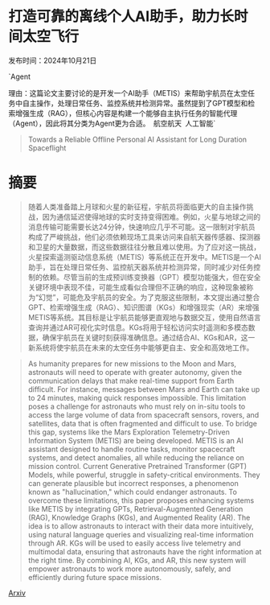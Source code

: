 # 打造可靠的离线个人AI助手，助力长时间太空飞行

发布时间：2024年10月21日

`Agent

理由：这篇论文主要讨论的是开发一个AI助手（METIS）来帮助宇航员在太空任务中自主操作，处理日常任务、监控系统并检测异常。虽然提到了GPT模型和检索增强生成（RAG），但核心内容是构建一个能够自主执行任务的智能代理（Agent），因此将其分类为Agent更为合适。` `航空航天` `人工智能`

> Towards a Reliable Offline Personal AI Assistant for Long Duration Spaceflight

# 摘要

> 随着人类准备踏上月球和火星的新征程，宇航员将面临更大的自主操作挑战，因为通信延迟使得地球的实时支持变得困难。例如，火星与地球之间的消息传输可能需要长达24分钟，快速响应几乎不可能。这一限制对宇航员构成了严峻挑战，他们必须依赖现场工具来访问来自航天器传感器、探测器和卫星的大量数据，而这些数据往往分散且难以使用。为了应对这一挑战，火星探索遥测驱动信息系统（METIS）等系统正在开发中。METIS是一个AI助手，旨在处理日常任务、监控航天器系统并检测异常，同时减少对任务控制的依赖。尽管当前的生成预训练变换器（GPT）模型功能强大，但在安全关键环境中表现不佳，可能生成看似合理但不正确的响应，这种现象被称为“幻觉”，可能危及宇航员的安全。为了克服这些限制，本文提出通过整合GPT、检索增强生成（RAG）、知识图谱（KGs）和增强现实（AR）来增强METIS等系统。其目标是让宇航员能够更直观地与数据交互，使用自然语言查询并通过AR可视化实时信息。KGs将用于轻松访问实时遥测和多模态数据，确保宇航员在关键时刻获得准确信息。通过结合AI、KGs和AR，这一新系统将使宇航员在未来的太空任务中能够更自主、安全和高效地工作。

> As humanity prepares for new missions to the Moon and Mars, astronauts will need to operate with greater autonomy, given the communication delays that make real-time support from Earth difficult. For instance, messages between Mars and Earth can take up to 24 minutes, making quick responses impossible. This limitation poses a challenge for astronauts who must rely on in-situ tools to access the large volume of data from spacecraft sensors, rovers, and satellites, data that is often fragmented and difficult to use. To bridge this gap, systems like the Mars Exploration Telemetry-Driven Information System (METIS) are being developed. METIS is an AI assistant designed to handle routine tasks, monitor spacecraft systems, and detect anomalies, all while reducing the reliance on mission control. Current Generative Pretrained Transformer (GPT) Models, while powerful, struggle in safety-critical environments. They can generate plausible but incorrect responses, a phenomenon known as "hallucination," which could endanger astronauts. To overcome these limitations, this paper proposes enhancing systems like METIS by integrating GPTs, Retrieval-Augmented Generation (RAG), Knowledge Graphs (KGs), and Augmented Reality (AR). The idea is to allow astronauts to interact with their data more intuitively, using natural language queries and visualizing real-time information through AR. KGs will be used to easily access live telemetry and multimodal data, ensuring that astronauts have the right information at the right time. By combining AI, KGs, and AR, this new system will empower astronauts to work more autonomously, safely, and efficiently during future space missions.

[Arxiv](https://arxiv.org/abs/2410.16397)